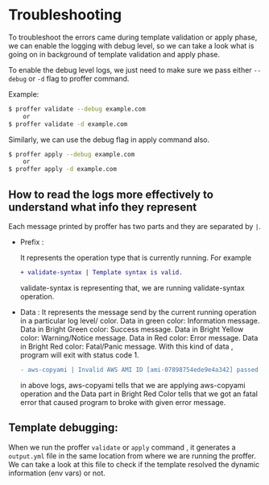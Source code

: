 # Troubleshooting

To troubleshoot the errors came during template validation or apply phase, we can enable the logging with debug level, so we can take a look what is going on in background of template validation and apply phase.

To enable the debug level logs, we just need to make sure we pass either `--debug` or `-d` flag to proffer command.

Example:

``` Bash
$ proffer validate --debug example.com
    or
$ proffer validate -d example.com
```

Similarly, we can use the debug flag in apply command also.

``` Bash
$ proffer apply --debug example.com
    or
$ proffer apply -d example.com
```


## How to read the logs more effectively to understand what info they represent

Each message printed by proffer has two parts and they are separated by `|`.

* Prefix :

    It represents the operation type that is currently running. For example

    ``` diff
    + validate-syntax | Template syntax is valid.
    ```

    validate-syntax is representing that, we are running validate-syntax operation.

* Data :
    It represents the message send by the current running operation in a particular log level/ color.
    Data in green color: Information message.
    Data in Bright Green color: Success message.
    Data in Bright Yellow color: Warning/Notice message.
    Data in Red color: Error message.
    Data in Bright Red color: Fatal/Panic message. With this kind of data , program will exit with status code 1.

    ```diff
    - aws-copyami | Invalid AWS AMI ID [ami-07898754ede9e4a342] passed in [config.source.amiFilters] property of Resource: [Copy AMI To Diff AWS Regions]
    ```

    in above logs, aws-copyami tells that we are applying aws-copyami operation and the Data part in Bright Red Color tells that we got an fatal error that caused program to broke with given error message.


## Template debugging:

When we run the proffer `validate` or `apply` command , it generates a `output.yml` file in the same location from where we are running the proffer. We can take a look at this file to check if the template resolved the dynamic information (env vars) or not.
